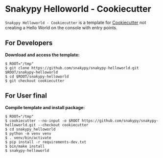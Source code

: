 # Snakypy Helloworld - Cookiecutter

`Snakypy Helloworld - Cookiecutter` is a template for [Cookiecutter](https://github.com/cookiecutter/cookiecutter) not creating a Hello World on the console with entry points.


## For Developers

**Download and access the template:**

```
$ ROOT="/tmp"
$ git clone https://github.com/snakypy/snakypy-helloworld.git $ROOT/snakypy-helloworld
$ cd $ROOT/snakypy-helloworld
$ git checkout cookiecutter
```

## For User final

**Compile template and install package:**

```
$ ROOT="/tmp"
$ cookiecutter --no-input -o $ROOT https://github.com/snakypy/snakypy-helloworld.git --checkout cookiecutter
$ cd snakypy_helloworld
$ python -m venv venv
$ . venv/bin/activate
$ pip install -r requirements-dev.txt
$ bin/make install
$ snakypy-helloworld
```
